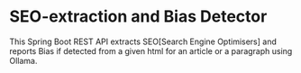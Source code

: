 # SEO-extraction and Bias Detector
This Spring Boot REST API extracts SEO[Search Engine Optimisers] and reports Bias if detected from a given html for an article or a paragraph using Ollama.
